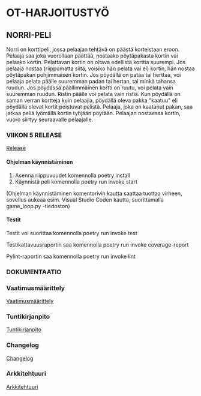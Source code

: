 # OT-HARJOITUSTYÖ

## NORRI-PELI

Norri on korttipeli, jossa pelaajan tehtävä on päästä korteistaan eroon. Pelaaja saa joka vuorollaan päättää, nostaako pöytäpakasta kortin vai pelaako kortin. Pelattavan kortin on oltava edellistä korttia suurempi. Jos pelaaja nostaa (riippumatta siitä, voisiko hän pelata vai ei) kortin, hän nostaa pöytäpakan pohjimmaisen kortin. Jos pöydällä on pataa tai herttaa, voi pelaaja pelata päälle suuremman padan tai hertan, tai minkä tahansa ruudun. Jos pöydässä päällimmäinen kortti on ruutu, voi pelata vain suuremman ruudun. Ristin päälle voi pelata vain ristiä. Kun pöydällä on saman verran kortteja kuin pelaajia, pöydällä oleva pakka "kaatuu" eli pöydällä olevat kortit poistuvat pelistä. Pelaaja, joka on kaatanut pakan, saa jatkaa peliä lyömällä kortin tyhjään pöytään. Pelaajan nostaessa kortin, vuoro siirtyy seuraavalle pelaajalle.  

### VIIKON 5 RELEASE

[Release](https://github.com/Vilivanh/ot-harjoitustyo/releases/tag/viikko5)

#### Ohjelman käynnistäminen

1. Asenna riippuvuudet komennolla poetry install
2. Käynnistä peli komennolla poetry run invoke start

(Ohjelman käynnistäminen komentorivin kautta saattaa tuottaa virheen, sovellus aukeaa esim. Visual Studio Coden kautta, suorittamalla game_loop.py -tiedoston)

#### Testit

Testit voi suorittaa komennolla poetry run invoke test

Testikattavuusraportin saa komennolla poetry run invoke coverage-report

Pylint-raportin saa komennolla poetry run invoke lint

### DOKUMENTAATIO


### Vaatimusmäärittely

[Vaatimusmäärittely](https://github.com/Vilivanh/ot-harjoitustyo/blob/master/dokumentaatio/vaatimusmaarittely.md)

### Tuntikirjanpito

[Tuntikirjanpito](https://github.com/Vilivanh/ot-harjoitustyo/blob/master/dokumentaatio/tuntikirjanpito.md)

### Changelog

[Changelog](https://github.com/Vilivanh/ot-harjoitustyo/blob/master/dokumentaatio/changelog.md)

### Arkkitehtuuri

[Arkkitehtuuri](https://github.com/Vilivanh/ot-harjoitustyo/blob/master/dokumentaatio/arkkitehtuuri.md)
